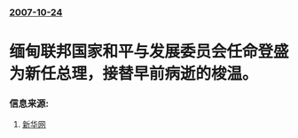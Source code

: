### [2007-10-24](/news/2007/10/24/index.md)

##### 
# 缅甸联邦国家和平与发展委员会任命登盛为新任总理，接替早前病逝的梭温。




### 信息来源:

1. [新华网](http://news.xinhuanet.com/newscenter/2007-10/24/content_6939596.htm)
